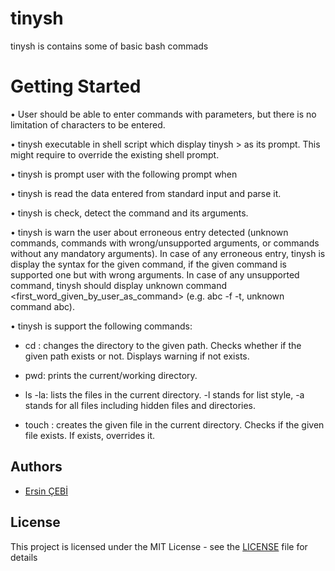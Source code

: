 # tinysh
 tinysh is contains some of basic bash commads
 
 # Getting Started

  •	User should be able to enter commands with parameters, but there is no limitation of characters to be entered. 
  
  •	tinysh executable in shell script which display tinysh > as  its prompt. This might require to override the existing shell prompt.
  
  •	tinysh is  prompt user with the following prompt when 
  
  •	tinysh is read the data entered from standard input and parse it.
  
  •	tinysh is check, detect the command and its arguments.
  
  •	tinysh is warn the user about erroneous entry detected (unknown commands, commands with wrong/unsupported arguments, or commands without any mandatory arguments). In case of any erroneous entry, tinysh is display the syntax for the given command, if the given command is supported one but with wrong arguments. In case of any unsupported command, tinysh should display unknown command <first_word_given_by_user_as_command> (e.g. abc -f -t, unknown command abc).
  
  •	tinysh is support the following commands:

  -	cd <path>: changes the directory to the given path. Checks whether if the given path exists or not. Displays warning if not exists.

  -	pwd: prints the current/working directory.

  -	ls -la: lists the files in the current directory. -l stands for list style, -a stands for all files including hidden files and directories.

  -	touch <file> : creates the given file in the current directory. Checks if the given file exists. If exists, overrides it.

## Authors
- [Ersin ÇEBİ](https://github.com/ersincebi)
    
## License

This project is licensed under the MIT License - see the [LICENSE](LICENSE) file for details
